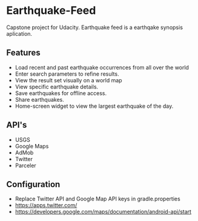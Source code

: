 # Earthquake-Feed
Capstone project for Udacity. Earthquake feed is a earthqake synopsis aplication.

## Features
* Load recent and past earthquake occurrences from all over the world
* Enter search parameters to refine results. 
* View the result set visually on a world map
* View specific earthquake details.
* Save earthquakes for offline access.
* Share earthquakes.
* Home-screen widget to view the largest earthquake of the day.

## API's
* USGS
* Google Maps
* AdMob
* Twitter
* Parceler

## Configuration
 * Replace Twitter API and Google Map API keys in gradle.properties
 * https://apps.twitter.com/
 * https://developers.google.com/maps/documentation/android-api/start
